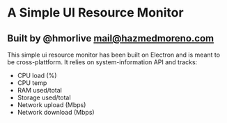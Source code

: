 # A Simple UI Resource Monitor

## Built by @hmorlive mail@hazmedmoreno.com

This simple ui resource monitor has been built on Electron and is meant to be cross-plattform. It relies on system-information API and tracks:
- CPU load (%)
- CPU temp
- RAM used/total
- Storage used/total
- Network upload (Mbps)
- Network download (Mbps)